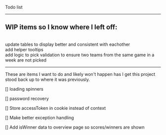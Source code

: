 Todo list

***
WIP items so I know where I left off:
-

<br>
update tables to display better and consistent with eachother
<br>
add helper tooltips
<br>
add logic to pick validation to ensure two teams from the same game in a week are not picked


***
These are items I want to do and likely won't happen has I get this project
stood back up to where it was previously.

[] loading spinners

[] password recovery

[] Store accessToken in cookie instead of context

[] Make better exception handling

[] Add isWinner data to overview page so scores/winners are shown
